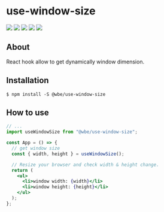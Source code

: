# use-window-size

![](https://img.shields.io/npm/v/@wbe/use-window-size/latest.svg)
![](https://img.shields.io/bundlephobia/minzip/@wbe/use-window-size.svg)
![](https://img.shields.io/david/willybrauner/libraries.svg?path=packages%2Freact-hooks%2Fuse-window-size)
![](https://img.shields.io/npm/dt/@wbe/use-window-size.svg)
![](https://img.shields.io/npm/l/@wbe/use-window-size.svg)

## About

React hook allow to get dynamically window dimension.

## Installation

```shell script
$ npm install -S @wbe/use-window-size
```

## How to use

```jsx
// ...
import useWindowSize from "@wbe/use-window-size";

const App = () => {
  // get window size
  const { width, height } = useWindowSize();

  // Resize your browser and check width & height change.
  return (
    <ul>
      <li>window width: {width}</li>
      <li>window height: {height}</li>
    </ul>
  );
};
```
